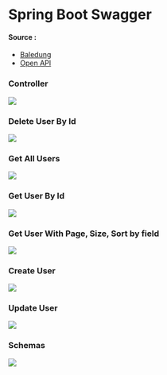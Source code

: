 # Spring Boot Swagger
#### Source :
- [Baledung](https://www.baeldung.com/spring-rest-openapi-documentation)
- [Open API](https://springdoc.org/)

### **Controller**
![](images/1.png)

### **Delete User By Id**
![](images/2.png)

### **Get All Users**
![](images/3.png)

### **Get User By Id**
![](images/4.png)

### **Get User With Page, Size, Sort by field**
![](images/5.png)

### **Create User**
![](images/6.png)

### **Update User**
![](images/7.png)

### **Schemas**
![](images/8.png)
